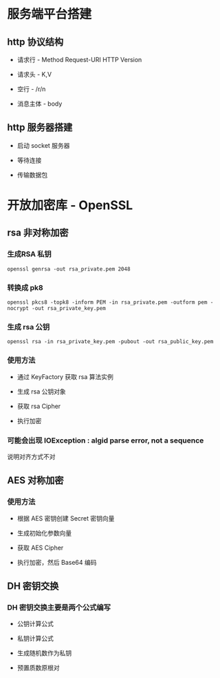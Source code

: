 # 服务端平台搭建

## http 协议结构

* 请求行 - Method Request-URI HTTP Version

* 请求头 - K,V

* 空行 - /r/n

* 消息主体 - body

## http 服务器搭建

* 启动 socket 服务器

* 等待连接

* 传输数据包

# 开放加密库 - OpenSSL

## rsa 非对称加密

### 生成RSA 私钥

```
openssl genrsa -out rsa_private.pem 2048
```

### 转换成 pk8

```
openssl pkcs8 -topk8 -inform PEM -in rsa_private.pem -outform pem -nocrypt -out rsa_private_key.pem
```

### 生成 rsa 公钥

```
openssl rsa -in rsa_private_key.pem -pubout -out rsa_public_key.pem
```

### 使用方法

* 通过 KeyFactory 获取 rsa 算法实例

* 生成 rsa 公钥对象

* 获取 rsa Cipher

* 执行加密

### 可能会出现 IOException : algid parse error, not a sequence

说明对齐方式不对

## AES 对称加密

### 使用方法

* 根据 AES 密钥创建 Secret 密钥向量

* 生成初始化参数向量

* 获取 AES Cipher

* 执行加密，然后 Base64 编码

## DH 密钥交换

### DH 密钥交换主要是两个公式编写

* 公钥计算公式

* 私钥计算公式

* 生成随机数作为私钥

* 预置质数原根对



